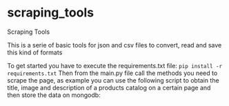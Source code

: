 # scraping_tools
Scraping Tools

This is a serie of basic tools for json and csv files
to convert, read and save this kind of formats

To get started you have to execute the requirements.txt file:
```pip install -r requirements.txt```
Then from the main.py file call the methods you need to scrape the page, as example you can use the following script to obtain the title, image and description of a products catalog on a certain page and then store the data on mongodb:



